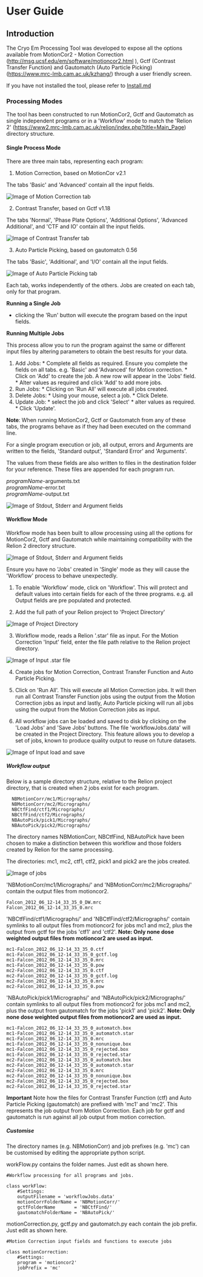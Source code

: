 # User Guide

## Introduction

The Cryo Em Processing Tool was developed to expose all the options
available from MotionCor2 - Motion Correction (http://msg.ucsf.edu/em/software/motioncor2.html ),
Gctf (Contrast Transfer Function) and Gautomatch (Auto Particle Picking) (https://www.mrc-lmb.cam.ac.uk/kzhang/) through a user
friendly screen.

If you have not installed the tool, please refer to [Install.md](./Install.md)

### Processing Modes

The tool has been constructed to run MotionCor2, Gctf and Gautomatch as single independent programs or in a 'Workflow' mode to match the 'Relion 2' (https://www2.mrc-lmb.cam.ac.uk/relion/index.php?title=Main_Page) directory structure.

#### Single Process Mode

There are three main tabs, representing each program:

1. Motion Correction, based on MotionCor v2.1

  The tabs 'Basic' and 'Advanced' contain all the input fields.

  ![Image of Motion Correction  tab](./images/mc.png)

2. Contrast Transfer, based on Gctf v1.18

  The tabs 'Normal', 'Phase Plate Options', 'Additional Options', 'Advanced Additional', and 'CTF and IO' contain all the input fields.

  ![Image of Contrast Transfer tab](./images/ctf.png)

3. Auto Particle Picking, based on gautomatch 0.56

  The tabs 'Basic', 'Additional', and 'I/O' contain all the input fields.

  ![Image of Auto Particle Picking tab](./images/autopick.png)

Each tab, works independently of the others. Jobs are created on each tab, only for that program.

__Running a Single Job__
  - clicking the 'Run' button will execute the program based on the input fields.

__Running Multiple Jobs__

  This process allow you to run the program against the same or different input files by altering parameters to obtain the best results for your data.

  1. Add Jobs:
    * Complete all fields as required. Ensure you complete the fields on all tabs. e.g. 'Basic' and 'Advanced' for Motion correction.
    * Click on 'Add' to create the job. A new row will appear in the 'Jobs' field.
    * Alter values as required and click 'Add' to add more jobs.
  2. Run Jobs:
    * Clicking on 'Run All' will execute all jobs created.
  3. Delete Jobs:
    * Using your mouse, select a job.
    * Click Delete.
  4. Update Job:
    * select the job and click 'Select'
    * alter values as required.
    * Click 'Update'.

**Note**: When running MotionCor2, Gctf or Gautomatch from any of these tabs, the programs behave as if they had been executed on the command line.

For a single program execution or job, all output, errors and Arguments are written to the fields, 'Standard output', 'Standard Error' and 'Arguments'.

The values from these fields are also written to files in the destination folder for your reference.  These files are appended for each program run.

_programName_-arguments.txt  
_programName_-error.txt  
_programName_-output.txt  

  ![Image of Stdout, Stderr and Argument fields](./images/outputs.png)


#### Workflow Mode

Workflow mode has been built to allow processing using all the options for MotionCor2, Gctf and Gautomatch while maintaining compatibility with the Relion 2 directory structure.

  ![Image of Stdout, Stderr and Argument fields](./images/workflow.png)

Ensure you have no 'Jobs' created in 'Single' mode as they will cause the 'Workflow' process to behave unexpectedly.

1. To enable 'Workflow' mode, click on 'Workflow'. This will protect and default values into certain fields for each of the three programs. e.g. all Output fields are pre populated and protected.

2. Add the full path of your Relion project to 'Project Directory'

  ![Image of Project Directory](./images/projectDirectory.png)

3. Workflow mode, reads a Relion '.star' file as input. For the Motion Correction 'Input' field, enter the file path relative to the Relion project directory.

  ![Image of Input .star file](./images/inputStarFile.png)

4. Create jobs for Motion Correction, Contrast Transfer Function and Auto Particle Picking.

5. Click on 'Run All'. This will execute all Motion Correction jobs. It will then run all Contrast Transfer Function jobs using the output from the Motion Correction jobs as input and lastly, Auto Particle picking will run all jobs using the output from the Motion Correction jobs as input.

6. All workflow jobs can be loaded and saved to disk by clicking on the 'Load Jobs' and 'Save Jobs' buttons. The file 'workflowJobs.data' will be created in the Project Directory. This feature allows you to develop a set of jobs, known to produce quality output to reuse on future datasets.

  ![Image of Input load and save](./images/loadSaveJobs.png)

##### Workflow output

Below is a sample directory structure, relative to the Relion project directory, that is created when 2 jobs exist for each program.

```
  NBMotionCorr/mc1/Micrographs/
  NBMotionCorr/mc2/Micrographs/
  NBCtfFind/ctf1/Micrographs/
  NBCtfFind/ctf2/Micrographs/
  NBAutoPick/pick1/Micrographs/
  NBAutoPick/pick2/Micrographs/
```

The directory names NBMotionCorr, NBCtfFind, NBAutoPick have been chosen to make a distinction between this workflow and those folders created by Relion for the same processing.

The directories: mc1, mc2, ctf1, ctf2, pick1 and pick2 are the jobs created.

![Image of jobs](./images/jobs.png)

'NBMotionCorr/mc1/Micrographs/' and 'NBMotionCorr/mc2/Micrographs/' contain the output files from motioncor2.

```
Falcon_2012_06_12-14_33_35_0_DW.mrc
Falcon_2012_06_12-14_33_35_0.mrc
```

'NBCtfFind/ctf1/Micrographs/' and 'NBCtfFind/ctf2/Micrographs/' contain symlinks to all output files from motioncor2 for jobs mc1 and mc2, plus the output from gctf for the jobs 'ctf1' and 'ctf2'. __Note: Only none dose weighted output files from motioncor2 are used as input.__

```
mc1-Falcon_2012_06_12-14_33_35_0.ctf
mc1-Falcon_2012_06_12-14_33_35_0_gctf.log
mc1-Falcon_2012_06_12-14_33_35_0.mrc
mc1-Falcon_2012_06_12-14_33_35_0.pow
mc2-Falcon_2012_06_12-14_33_35_0.ctf
mc2-Falcon_2012_06_12-14_33_35_0_gctf.log
mc2-Falcon_2012_06_12-14_33_35_0.mrc
mc2-Falcon_2012_06_12-14_33_35_0.pow
```

'NBAutoPick/pick1/Micrographs/' and 'NBAutoPick/pick2/Micrographs/' contain symlinks to all output files from motioncor2 for jobs mc1 and mc2, plus the output from gautomatch for the jobs 'pick1' and 'pick2'. __Note: Only none dose weighted output files from motioncor2 are used as input.__

```
mc1-Falcon_2012_06_12-14_33_35_0_automatch.box
mc1-Falcon_2012_06_12-14_33_35_0_automatch.star
mc1-Falcon_2012_06_12-14_33_35_0.mrc
mc1-Falcon_2012_06_12-14_33_35_0_nonunique.box
mc1-Falcon_2012_06_12-14_33_35_0_rejected.box
mc1-Falcon_2012_06_12-14_33_35_0_rejected.star
mc2-Falcon_2012_06_12-14_33_35_0_automatch.box
mc2-Falcon_2012_06_12-14_33_35_0_automatch.star
mc2-Falcon_2012_06_12-14_33_35_0.mrc
mc2-Falcon_2012_06_12-14_33_35_0_nonunique.box
mc2-Falcon_2012_06_12-14_33_35_0_rejected.box
mc2-Falcon_2012_06_12-14_33_35_0_rejected.star
```

__Important__ Note how the files for Contrast Transfer Function (ctf) and Auto Particle Picking (gautomatch) are prefixed with 'mc1' and 'mc2'. This represents the job output from Motion Correction. Each job for gctf and gautomatch is run against all job output from motion correction.

##### Customise

The directory names  (e.g. NBMotionCorr) and job prefixes (e.g. 'mc') can be customised by editing the appropriate python script.

workFlow.py contains the folder names. Just edit as shown here.

```
#Workflow processing for all programs and jobs.

class workFlow:
    #Settings:
    outputFilename = 'workflowJobs.data'
    motionCorrFolderName = 'NBMotionCorr/'
    gctfFolderName       = 'NBCtfFind/'
    gautomatchFolderName = 'NBAutoPick/'
```

motionCorrection.py, gctf.py and gautomatch.py each contain the job prefix. Just edit as shown here.

```
#Motion Correction input fields and functions to execute jobs

class motionCorrection:
    #Settings:
    program = 'motioncor2'
    jobPrefix = 'mc'
```
